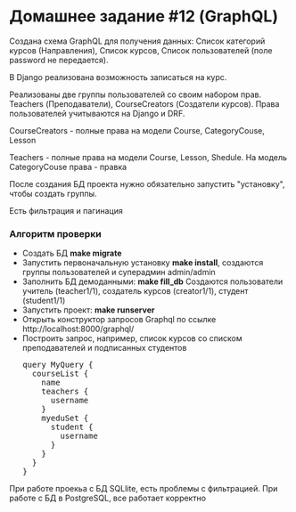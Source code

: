 <h1>Домашнее задание #12 (GraphQL)</h1>
<p>Создана схема GraphQL для получения данных: Список категорий курсов (Направления), Список курсов, Список пользователей (поле password не передается).</p>
<p>В Django реализована возможность записаться на курс.</p>
<p>Реализованы две группы пользователей со своим набором прав. Teachers (Преподаватели), CourseCreators (Создатели курсов). Права пользователей учитываются на Django и DRF.</p>
<p>CourseCreators - полные права на модели Course, CategoryCouse, Lesson</p>
<p>Teachers - полные права на модели Course, Lesson, Shedule. На модель CategoryCouse права - правка</p>
<p>После создания БД проекта нужно обязательно запустить "установку", чтобы создать группы.</p>
<p>Есть фильтрация и пагинация</p>
<h3>Алгоритм проверки</h3>
<ul>
<li> Создать БД <b>make migrate</b></li>
<li> Запустить первоначальную установку <b>make install</b>, создаются группы пользователей и суперадмин admin/admin</li>
<li> Заполнить БД демоданными: <b>make fill_db</b> Создаются пользователи учитель (teacher1/1), создатель курсов (creator1/1), студент (student1/1)</li>
<li> Запустить проект: <b>make runserver</b></li>
<li> Открыть конструктор запросов Graphql по ссылке http://localhost:8000/graphql/</li>
<li> Построить запрос, например, список курсов со списком преподавателей и подписанных студентов<br>
<pre>query MyQuery {
  courseList {
    name
    teachers {
      username
    }
    myeduSet {
      student {
        username
      }
    }
  }
}
</pre></li>
</ul>
<p>При работе проекьа с БД SQLlite, есть проблемы с фильтрацией. При работе с БД в PostgreSQL, все работает корректно</p>

